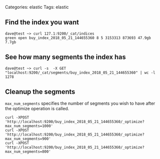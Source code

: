Categories: elastic
Tags: elastic

## Find the index you want

    dave@test ~> curl 127.1:9200/_cat/indices
    green open buy_index_2018_05_21_144655360 8 5 3153313 873693 47.9gb 7.7gb


## See how many segments the index has

    dave@test ~> curl -s  -X GET "localhost:9200/_cat/segments/buy_index_2018_05_21_144655360" | wc -l
    1278

## Cleanup the segments

`max_num_segments` specifies the number of segments you wish to have after the optimize operation is called.

    curl -XPOST 'http://localhost:9200/buy_index_2018_05_21_144655360/_optimize?max_num_segments=1000'
    curl -XPOST 'http://localhost:9200/buy_index_2018_05_21_144655360/_optimize?max_num_segments=900'
    curl -XPOST 'http://localhost:9200/buy_index_2018_05_21_144655360/_optimize?max_num_segments=800'
